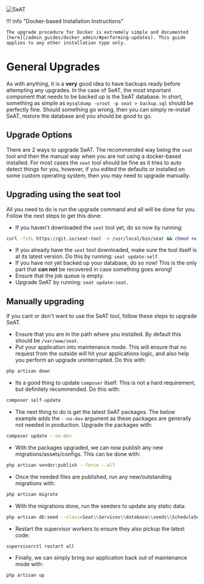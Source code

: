 ![SeAT](https://i.imgur.com/aPPOxSK.png)

!!! info "Docker-based Installation Instructions"

    The upgrade procedure for Docker is extremely simple and documented [here](/admin_guides/docker_admin/#performing-updates). This guide applies to any other installation type only.

# General Upgrades

As with anything, it is a **very** good idea to have backups ready before attempting any upgrades. In the case of SeAT, the most important component that needs to be backed up is the SeAT database. In short, something as simple as `mysqldump -uroot -p seat > backup.sql` should be perfectly fine. Should something go wrong, then you can simply re-install SeAT, restore the database and you should be good to go.

## Upgrade Options

There are 2 ways to upgrade SeAT. The recommended way being the `seat` tool and then the manual way when you are not using a docker-based installed. For most cases the `seat` tool should be fine as it tries to auto detect things for you, however, if you edited the defaults or installed on some custom operating system, then you may need to upgrade manually.

## Upgrading using the seat tool

All you need to do is run the upgrade command and all will be done for you. Follow the next steps to get this done:

- If you haven't downloaded the `seat` tool yet, do so now by running:

```bash
curl -fsSL https://git.io/seat-tool -o /usr/local/bin/seat && chmod +x /usr/local/bin/seat
```

- If you already have the `seat` tool downloaded, make sure the tool itself is at its latest version. Do this by running: `seat update:self`.
- If you have not yet backed up your database, do so now! This is the only part that **can not** be recovered in case something goes wrong!
- Ensure that the job queue is empty.
- Upgrade SeAT by running: `seat update:seat`.

## Manually upgrading

If you cant or don't want to use the SeAT tool, follow these steps to upgrade SeAT.

- Ensure that you are in the path where you installed. By default this should be `/var/www/seat`.
- Put your application into maintenance mode. This will ensure that no request from the outside will hit your applications logic, and also help you perform an upgrade uninterrupted. Do this with:

```bash
php artisan down
```

- Its a good thing to update `composer` itself. This is not a hard requirement, but definitely recommended. Do this with:

```bash
composer self-update
```

- The next thing to do is get the latest SeAT packages. The below example adds the `--no-dev` argument as these packages are generally not needed in production. Upgrade the packages with:

```bash
composer update --no-dev
```

- With the packages upgraded, we can now publish any new migrations/assets/configs. This can be done with:

```bash
php artisan vendor:publish --force --all
```

- Once the needed files are published, run any new/outstanding migrations with:

```bash
php artisan migrate
```

- With the migrations done, run the seeders to update any static data:

```bash
php artisan db:seed --class=Seat\\Services\\database\\seeds\\ScheduleSeeder
```

- Restart the supervisor workers to ensure they also pickup the latest code:

```bash
supervisorctl restart all
```

- Finally, we can simply bring our application back out of maintenance mode with:

```bash
php artisan up
```
